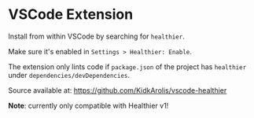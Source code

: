 # VSCode Extension

Install from within VSCode by searching for `healthier`.

Make sure it's enabled in `Settings > Healthier: Enable`.

The extension only lints code if `package.json` of the project has `healthier` under `dependencies/devDependencies`.

Source available at: https://github.com/KidkArolis/vscode-healthier

**Note**: currently only compatible with Healthier v1!
